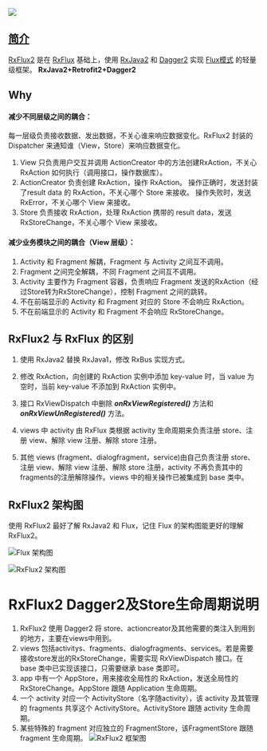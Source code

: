 [![](https://jitpack.io/v/coolfire2015/RxFlux2.svg)](https://jitpack.io/#coolfire2015/RxFlux2)
## [简介](http://www.jianshu.com/p/e11712b9b3f7)
[RxFlux2](https://github.com/coolfire2015/RxFlux2) 是在 [RxFlux](https://github.com/skimarxall/RxFlux) 基础上，使用 [RxJava2](https://github.com/ReactiveX/RxJava) 和 [Dagger2](https://github.com/google/dagger) 实现 [Flux模式](https://facebook.github.io/flux/docs/overview.html) 的轻量级框架。
**RxJava2+Retrofit2+Dagger2**
## Why
#### 减少不同层级之间的耦合：
每一层级负责接收数据、发出数据，不关心谁来响应数据变化。RxFlux2 封装的 Dispatcher 来通知谁（View，Store）来响应数据变化。
1. View 只负责用户交互并调用 ActionCreator 中的方法创建RxAction，不关心 RxAction 如何执行（调用接口，操作数据库）。
2. ActionCreator 负责创建 RxAction，操作 RxAction。
操作正确时，发送封装了result data 的 RxAction，不关心哪个 Store 来接收。
操作失败时，发送 RxError，不关心哪个 View 来接收。
3. Store 负责接收 RxAction，处理 RxAction 携带的 result data，发送 RxStoreChange，不关心哪个 View 来接收。
 
####  减少业务模块之间的耦合（View 层级）：
1. Activity 和 Fragment 解耦，Fragment 与 Activity 之间互不调用。
2. Fragment 之间完全解耦，不同 Fragment 之间互不调用。
3. Activity 主要作为 Fragment 容器，负责响应 Fragment 发送的RxAction（经过Store转为RxStoreChange），控制 Fragment 之间的跳转。
4. 不在前端显示的 Activity 和 Fragment 对应的 Store 不会响应 RxAction。
5. 不在前端显示的 Activity 和 Fragment 不会响应 RxStoreChange。

## RxFlux2 与 RxFlux 的区别
1. 使用 RxJava2 替换 RxJava1，修改 RxBus 实现方式。

2. 修改 RxAction，向创建的 RxAction 实例中添加 key-value 时，当 value 为空时，当前 key-value 不添加到 RxAction 实例中。

3. 接口 RxViewDispatch 中删除 **_onRxViewRegistered()_** 方法和  **_onRxViewUnRegistered()_** 方法。

4. views 中 activity 由 RxFlux 类根据 activity 生命周期来负责注册 store、注册 view、解除 view 注册、解除 store 注册。

5. 其他 views (fragment、dialogfragment，service)由自己负责注册 store、注册 view、解除 view 注册、解除 store 注册，activity 不再负责其中的 fragments的注册解除操作。views 中的相关操作已被集成到 base 类中。

## RxFlux2 架构图
使用 RxFlux2 最好了解 RxJava2 和 Flux，记住 Flux 的架构图能更好的理解 RxFlux2。

![Flux 架构图](http://upload-images.jianshu.io/upload_images/2118953-b5fe1f790ccd11ea.png?imageMogr2/auto-orient/strip%7CimageView2/2/w/1240)

![RxFlux2 架构图](http://upload-images.jianshu.io/upload_images/2118953-672c855cd9867240.png?imageMogr2/auto-orient/strip%7CimageView2/2/w/1240)
# RxFlux2 Dagger2及Store生命周期说明
1. RxFlux2 使用 Dagger2 将 store、actioncreator及其他需要的类注入到用到的地方，主要在views中用到。
2. views 包括activitys、fragments、dialogfragments、services。若是需要接收store发出的RxStoreChange，需要实现 RxViewDispatch 接口。在 base 类中已实现该接口，只需要继承 base 类即可。 
3. app 中有一个 AppStore，用来接收全局性的 RxAction，发送全局性的 RxStoreChange。AppStore 跟随 Application 生命周期。
4. 一个 activity 对应一个 ActivityStore（名字随activity），该 activity 及其管理的 fragments 共享这个 ActivityStore。ActivityStore 跟随 activity 生命周期。
5. 某些特殊的 fragment 对应独立的 FragmentStore，该FragmentStore 跟随 fragment 生命周期。
![RxFlux2 框架图](http://upload-images.jianshu.io/upload_images/2118953-374c3faab9bcba21.png?imageMogr2/auto-orient/strip%7CimageView2/2/w/1240)